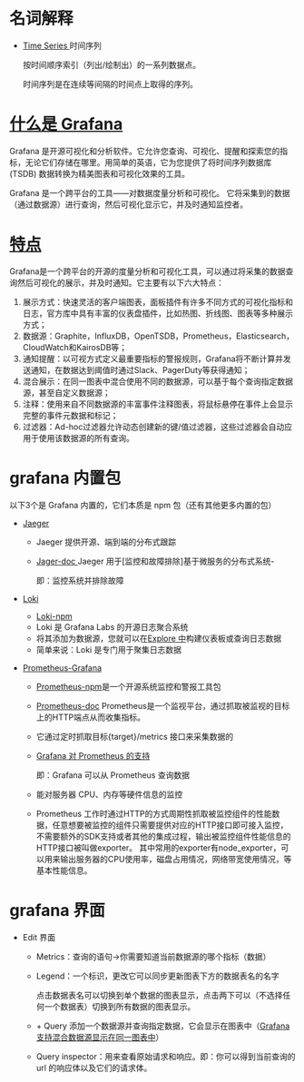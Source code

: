 # 名词解释

- [Time Series ](https://en.wikipedia.org/wiki/Time_series)时间序列

  按时间顺序索引（列出/绘制出）的一系列数据点。

  时间序列是在连续等间隔的时间点上取得的序列。

# [什么是 Grafana](https://grafana.com/docs/grafana/latest/getting-started/) 

Grafana 是开源可视化和分析软件。它允许您查询、可视化、提醒和探索您的指标，无论它们存储在哪里。用简单的英语，它为您提供了将时间序列数据库 (TSDB) 数据转换为精美图表和可视化效果的工具。

Grafana 是一个跨平台的工具——对数据度量分析和可视化。	它将采集到的数据（通过数据源）进行查询，然后可视化显示它，并及时通知监控者。

# [特点](https://www.cnblogs.com/icez/p/Prometheus_Grafana_monitor.html) 

Grafana是一个跨平台的开源的度量分析和可视化工具，可以通过将采集的数据查询然后可视化的展示，并及时通知。它主要有以下六大特点：

1. 展示方式：快速灵活的客户端图表，面板插件有许多不同方式的可视化指标和日志，官方库中具有丰富的仪表盘插件，比如热图、折线图、图表等多种展示方式；
2. 数据源：Graphite，InfluxDB，OpenTSDB，Prometheus，Elasticsearch，CloudWatch和KairosDB等；
3. 通知提醒：以可视方式定义最重要指标的警报规则，Grafana将不断计算并发送通知，在数据达到阈值时通过Slack、PagerDuty等获得通知；
4. 混合展示：在同一图表中混合使用不同的数据源，可以基于每个查询指定数据源，甚至自定义数据源；
5. 注释：使用来自不同数据源的丰富事件注释图表，将鼠标悬停在事件上会显示完整的事件元数据和标记；
6. 过滤器：Ad-hoc过滤器允许动态创建新的键/值过滤器，这些过滤器会自动应用于使用该数据源的所有查询。

# grafana 内置包

以下3个是 Grafana 内置的，它们本质是 npm 包（还有其他更多内置的包）

- [Jaeger ](https://grafana.com/docs/grafana/latest/datasources/jaeger/)

  - Jaeger 提供开源、端到端的分布式跟踪

  - [Jager-doc ](https://www.jaegertracing.io/docs/1.24/)Jaeger 用于[监控和故障排除]基于微服务的分布式系统-

    即：监控系统并排除故障

- [Loki](https://grafana.com/docs/grafana/latest/datasources/loki/)

  - [Loki-npm](https://www.npmjs.com/package/loki)
  - Loki 是 Grafana Labs 的开源日志聚合系统
  - 将其添加为数据源，您就可以在[Explore 中](https://grafana.com/docs/grafana/latest/explore/)构建仪表板或查询日志数据
  - 简单来说：Loki 是专门用于聚集日志数据

- [Prometheus-Grafana](https://grafana.com/docs/grafana/latest/datasources/prometheus/)

  - [Prometheus-npm](https://github.com/prometheus)是一个开源系统监控和警报工具包

  - [Prometheus-doc](https://prometheus.io/docs/introduction/first_steps/) Prometheus是一个监视平台，通过抓取被监视的目标上的HTTP端点从而收集指标。

  - 它通过定时抓取目标{target}/metrics 接口来采集数据的

  - [Grafana 对 Prometheus 的支持](https://prometheus.io/docs/visualization/grafana/)

    即：Grafana 可以从 Prometheus 查询数据

  - 能对服务器 CPU、内存等硬件信息的监控

  - Prometheus 工作时通过HTTP的方式周期性抓取被监控组件的性能数据，任意想要被监控的组件只需要提供对应的HTTP接口即可接入监控，不需要额外的SDK支持或者其他的集成过程，输出被监控组件性能信息的HTTP接口被叫做exporter。
    其中常用的exporter有node_exporter，可以用来输出服务器的CPU使用率，磁盘占用情况，网络带宽使用情况，等基本性能信息。

# grafana 界面

- Edit 界面

  - Metrics：查询的语句->你需要知道当前数据源的哪个指标（数据）

  - Legend：一个标识，更改它可以同步更新图表下方的数据表名的名字

    点击数据表名可以切换到单个数据的图表显示，点击两下可以（不选择任何一个数据表）切换到所有数据的图表显示。

  - \+ Query 添加一个数据源并查询指定数据，它会显示在图表中（[Grafana 支持混合数据源显示在同一图表中](https://www.cnblogs.com/icez/p/Prometheus_Grafana_monitor.html)）

  - Query inspector：用来查看原始请求和响应。即：你可以得到当前查询的 url 的响应体以及它们的请求体。
